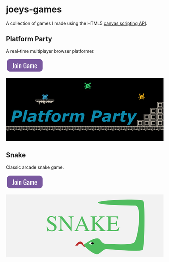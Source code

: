# joeys-games

A collection of games I made using the HTML5 <a href="https://developer.mozilla.org/en-US/docs/Web/HTML/Element/canvas">canvas scripting API</a>.

## Platform Party

A real-time multiplayer browser platformer.

<a href="https://play.joeyshi.xyz/platform-party">
    <img src="./images/join_game.png" width=120 alt="platform-party"/>
</a>

![Platform Party](./images/platform_party.webp)

## Snake

Classic arcade snake game.

<a href="https://play.joeyshi.xyz/snake">
    <img src="./images/join_game.png" width=120 alt="snake"/>
</a>

![Platform Party](./images/snake.webp)
